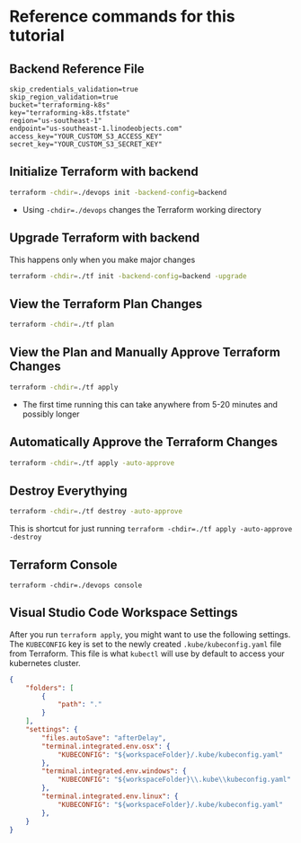 # Reference commands for this tutorial

## Backend Reference File

```
skip_credentials_validation=true
skip_region_validation=true
bucket="terraforming-k8s"
key="terraforming-k8s.tfstate"
region="us-southeast-1"
endpoint="us-southeast-1.linodeobjects.com"
access_key="YOUR_CUSTOM_S3_ACCESS_KEY"
secret_key="YOUR_CUSTOM_S3_SECRET_KEY"
```

##  Initialize Terraform with backend
```bash
terraform -chdir=./devops init -backend-config=backend
```
- Using `-chdir=./devops` changes the Terraform working directory

##  Upgrade Terraform with backend
This happens only when you make major changes

```bash
terraform -chdir=./tf init -backend-config=backend -upgrade
```


##  View the Terraform Plan Changes
```bash
terraform -chdir=./tf plan 
```


## View the Plan and Manually Approve Terraform Changes
```bash
terraform -chdir=./tf apply
```
- The first time running this can take anywhere from 5-20 minutes and possibly longer

##  Automatically Approve the Terraform Changes
```bash
terraform -chdir=./tf apply -auto-approve 
```


## Destroy Everythying
```bash
terraform -chdir=./tf destroy -auto-approve 
```
This is shortcut for just running `terraform -chdir=./tf apply -auto-approve -destroy`


## Terraform Console
```
terraform -chdir=./devops console
```

## Visual Studio Code Workspace Settings

After you run `terraform apply`, you might want to use the following settings.  The `KUBECONFIG` key is set to the newly created `.kube/kubeconfig.yaml` file from Terraform. This file is what `kubectl` will use by default to access your kubernetes cluster.

```json
{
	"folders": [
		{
			"path": "."
		}
	],
	"settings": {
		"files.autoSave": "afterDelay",
		"terminal.integrated.env.osx": {
            "KUBECONFIG": "${workspaceFolder}/.kube/kubeconfig.yaml"
        },
        "terminal.integrated.env.windows": {
            "KUBECONFIG": "${workspaceFolder}\\.kube\\kubeconfig.yaml"
        },
        "terminal.integrated.env.linux": {
            "KUBECONFIG": "${workspaceFolder}/.kube/kubeconfig.yaml"
        },
	}
}
```
